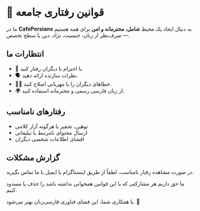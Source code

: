 # 📜 قوانین رفتاری جامعه

ما در **CafePersians** به دنبال ایجاد یک محیط **شامل، محترمانه و امن** برای همه هستیم — صرف‌نظر از زبان، جنسیت، نژاد، دین یا سطح تخصص.

## انتظارات ما

- 🤝 با احترام با دیگران رفتار کنید.
- 🗣️ نظرات سازنده ارائه دهید.
- 🙇‍♂️ خطاهای دیگران را با مهربانی اصلاح کنید.
- 🌍 از زبان فارسی رسمی و محترمانه استفاده کنید.

## رفتارهای نامناسب

- توهین، تحقیر یا هرگونه آزار کلامی
- ارسال محتوای نامرتبط یا تبلیغاتی
- افشای اطلاعات شخصی دیگران

## گزارش مشکلات

در صورت مشاهده رفتار نامناسب، لطفاً از طریق اینستاگرام یا ایمیل با ما تماس بگیرید.

ما حق داریم هر مشارکتی که با این قوانین همخوانی نداشته باشد را حذف یا مسدود کنیم.

با همکاری شما، این فضای فناوری فارسی‌زبان بهتر می‌شود. 🌟
